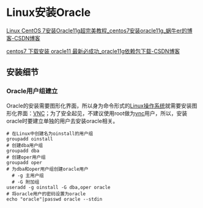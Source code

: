 # Linux安装Oracle
[Linux CentOS 7安装Oracle11g超完美教程_centos7安装oracle11g_蜗牛er的博客-CSDN博客](https://blog.csdn.net/qq_37768368/article/details/121384247)

[centos7 下载安装 oracle11 最新必成功_oracle11g依赖包下载-CSDN博客](https://blog.csdn.net/secretWHD/article/details/117847099)
## 安装细节
### Oracle用户组建立
Oracle的安装需要图形化界面，所以身为命令形式的[Linux操作系统](https://baike.baidu.com/item/Linux)就需要安装图形化界面：[VNC](https://baike.baidu.com/item/VNC/2906305?fr=aladdin)；为了安全起见，不建议使用root做为[vnc](https://so.csdn.net/so/search?q=vnc&spm=1001.2101.3001.7020)用户，所以，安装oracle时要建立单独的用户去安装oracle相关。
```Linux
# 在Linux中创建名为oinstall的用户组
groupadd oinstall
# 创建dba用户组
groupadd dba
# 创建oper用户组
groupadd oper
# 为dba和oper用户组创建oracle用户
  # -g 主用户组
  # -G 附加组
useradd -g oinstall -G dba,oper oracle
# 将oracle用户的密码设置为oracle
echo "oracle"|passwd oracle --stdin
```
